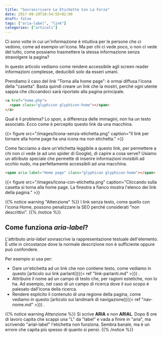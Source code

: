 ```yaml
---
title: "Sovrascrivere Le Etichette Con La Forza"
date: 2017-09-29T10:54:55+02:00
draft: false
tags: ["aria-label", "link"]
categories: ["articoli"]
---
```


Ci sono volte in cui un'informazione è intuitiva per le persone che ci vedono, come ad esempio un'icona.
Ma per chi ci vede poco, o non ci vede del tutto, come possiamo trasmettere la stessa informazione senza stravolgere la pagina?

In questo articolo vediamo come rendere accessibile agli screen reader informazioni complesse, deducibili solo da esseri umani.

<!--more-->

Prendiamo il caso del link "Torna alla home page": è ormai diffusa l'icona della "casetta".
Basta quindi creare un link che la mostri, perché ogni utente sappia che cliccandoci sarà riportato alla pagina principale.

~~~html
<a href="home.php">
  <span class="glyphicon glyphicon-home"></span>
</a>
~~~

Qual è il problema? Lo *span*, a differenza delle immagini, non ha un testo associato.
Ecco come è percepito questo link da una macchina.

{{< figure src="/images/Icona-senza-etichetta.png" caption="Il link per tornare alla home page ha una icona ma non etichetta." >}}

Come facciamo a dare un'etichetta leggibile a questo link, per permettere a chi non ci vede (e ad uno spider di Google), di capire a cosa serve?
Usiamo un attributo speciale che permette di inserire informazioni invisibili ad occhio nudo, ma perfettamente accessibili ad una macchina.

~~~html
<span aria-label="Home page" class="glyphicon glyphicon-home"></span>
~~~

{{< figure src="/images/Icona-con-etichetta.png" caption="Cliccando sulla casetta si torna alla home page. La finestra a fianco mostra l'elenco dei link della pagina." >}}

{{% notice warning "Attenzione" %}}
I link senza testo, come quello con l'icona Home, possono penalizzare la SEO perché considerati "non descrittivi".
{{% /notice %}}




## Come funziona *aria-label*?

L'attributo *aria-label* sovrascrive la rappresentazione testuale dell'elemento.
È utile in circostanze dove la normale descrizione non è sufficiente oppure può confondere.

Per esempio si usa per:

* Dare un'etichetta ad un link che non contiene testo, come vediamo in questo 
[articolo sui link parlanti]({{< ref "link-parlanti.md" >}})
.
* Attribuire il nome ad un campo di testo che, per ragioni estetiche, non lo ha. Ad esempio, nel caso di un campo di ricerca dove il suo  scopo è palesato dall'icona della ricerca.
* Rendere esplicito il contenuto di una regione della pagina, come vediamo in questo 
[articolo sui landmark di navigazione]({{< ref "nav-nome.md" >}})
.

{{% notice warning Attenzione %}}
Si scrive **ARIA** e non **ARIAL**.
Dopo 8 ore di lavoro capita che scappi una "L" da "label" e vada a finire in "aria", ma scrivendo "arial-label" l'etichetta non funziona.
Sembra banale, ma è un errore che capita più spesso di quanto si pensi.
{{% /notice %}}
